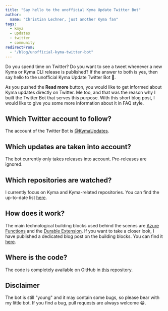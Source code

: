 ```yaml
---
title: "Say hello to the unofficial Kyma Update Twitter Bot"
author:
  name: "Christian Lechner, just another Kyma fan"
tags:
  - kmya
  - updates
  - twitter
  - community
redirectFrom:
  - "/blog/unofficial-kyma-twitter-bot"
---
```


Do you spend time on Twitter? Do you want to see a tweet whenever a new Kyma or Kyma CLI release is published? If the answer to both is yes, then say hello to the unofficial Kyma Update Twitter Bot 👋.

<!-- overview -->

As you pushed the **Read more** button, you would like to get informed about Kyma updates directly on Twitter. Me too, and that was the reason why I built the Twitter Bot that serves this purpose. With this short blog post, I would like to give you some more information about it in FAQ style.

## Which Twitter account to follow?

The account of the Twitter Bot is [@KymaUpdates](https://twitter.com/KymaUpdates).

## Which updates are taken into account?

The bot currently only takes releases into account. Pre-releases are ignored.

## Which repositories are watched?

I currently focus on Kyma and Kyma-related repositories. You can find the up-to-date list [here](https://github.com/lechnerc77/kyma-updates-twitter-bot#watched-repositories).

## How does it work?

The main technological building blocks used behind the scenes are [Azure Functions](https://docs.microsoft.com/azure/azure-functions/) and the [Durable Extension](https://docs.microsoft.com/azure/azure-functions/durable/durable-functions-overview). If you want to take a closer look, I have published a dedicated blog post on the building blocks. You can find it [here](https://dev.to/lechnerc77/say-hello-to-the-kyma-update-twitter-bot-by-azure-durable-functions-4e1a).

## Where is the code?

The code is completely available on GitHub in [this](https://github.com/lechnerc77/kyma-updates-twitter-bot) repository.

## Disclaimer

The bot is still "young" and it may contain some bugs, so please bear with my little bot. If you find a bug, pull requests are always welcome 😁.
